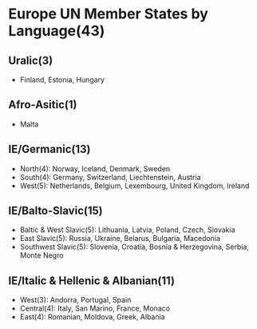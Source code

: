 # Europe UN Member States by Language(43) 
## Uralic(3)
* Finland, Estonia,  Hungary

## Afro-Asitic(1)
* Malta

## IE/Germanic(13)
* North(4): Norway, Iceland, Denmark, Sweden
* South(4): Germany, Switzerland, Liechtenstein, Austria
* West(5): Netherlands, Belgium, Lexembourg, United Kingdom, Ireland

## IE/Balto-Slavic(15)
* Baltic & West Slavic(5): Lithuania, Latvia, Poland, Czech, Slovakia
* East Slavic(5): Russia, Ukraine, Belarus, Bulgaria, Macedonia
* Southwest Slavic(5): Slovenia, Croatia, Bosnia & Herzegovina, Serbia, Monte Negro

## IE/Italic & Hellenic & Albanian(11)
* West(3): Andorra, Portugal, Spain
* Central(4): Italy, San Marino, France, Monaco
* East(4): Romanian, Moldova, Greek, Albania
